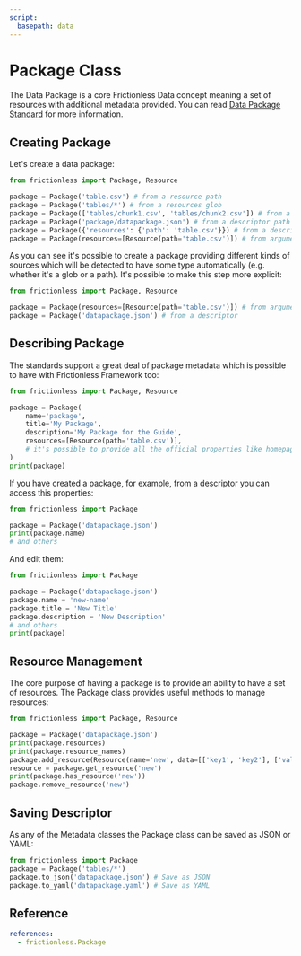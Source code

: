 ```yaml
---
script:
  basepath: data
---
```


# Package Class

The Data Package is a core Frictionless Data concept meaning a set of resources with additional metadata provided. You can read [Data Package Standard](https://specs.frictionlessdata.io/data-package/) for more information.

## Creating Package

Let's create a data package:

```python tabs=Python
from frictionless import Package, Resource

package = Package('table.csv') # from a resource path
package = Package('tables/*') # from a resources glob
package = Package(['tables/chunk1.csv', 'tables/chunk2.csv']) # from a list
package = Package('package/datapackage.json') # from a descriptor path
package = Package({'resources': {'path': 'table.csv'}}) # from a descriptor
package = Package(resources=[Resource(path='table.csv')]) # from arguments
```

As you can see it's possible to create a package providing different kinds of sources which will be detected to have some type automatically (e.g. whether it's a glob or a path). It's possible to make this step more explicit:

```python tabs=Python
from frictionless import Package, Resource

package = Package(resources=[Resource(path='table.csv')]) # from arguments
package = Package('datapackage.json') # from a descriptor
```

## Describing Package

The standards support a great deal of package metadata which is possible to have with Frictionless Framework too:

```python script tabs=Python
from frictionless import Package, Resource

package = Package(
    name='package',
    title='My Package',
    description='My Package for the Guide',
    resources=[Resource(path='table.csv')],
    # it's possible to provide all the official properties like homepage, version, etc
)
print(package)
```

If you have created a package, for example, from a descriptor you can access this properties:

```python script tabs=Python
from frictionless import Package

package = Package('datapackage.json')
print(package.name)
# and others
```

And edit them:

```python script tabs=Python
from frictionless import Package

package = Package('datapackage.json')
package.name = 'new-name'
package.title = 'New Title'
package.description = 'New Description'
# and others
print(package)
```

## Resource Management

The core purpose of having a package is to provide an ability to have a set of resources. The Package class provides useful methods to manage resources:

```python script tabs=Python
from frictionless import Package, Resource

package = Package('datapackage.json')
print(package.resources)
print(package.resource_names)
package.add_resource(Resource(name='new', data=[['key1', 'key2'], ['val1', 'val2']]))
resource = package.get_resource('new')
print(package.has_resource('new'))
package.remove_resource('new')
```

## Saving Descriptor

As any of the Metadata classes the Package class can be saved as JSON or YAML:

```python tabs=Python
from frictionless import Package
package = Package('tables/*')
package.to_json('datapackage.json') # Save as JSON
package.to_yaml('datapackage.yaml') # Save as YAML
```

## Reference

```yaml reference
references:
  - frictionless.Package
```
